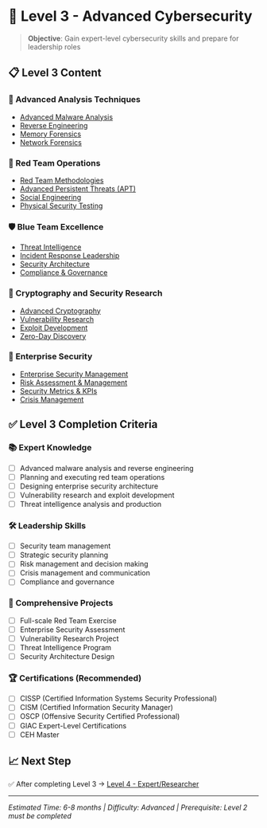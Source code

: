 # 🚀 Level 3 - Advanced Cybersecurity

> **Objective**: Gain expert-level cybersecurity skills and prepare for leadership roles

## 📋 Level 3 Content

### 🔬 Advanced Analysis Techniques
- [Advanced Malware Analysis](./advanced-malware-analysis_en.md)
- [Reverse Engineering](./reverse-engineering_en.md)
- [Memory Forensics](./memory-forensics_en.md)
- [Network Forensics](./network-forensics_en.md)

### 🎯 Red Team Operations
- [Red Team Methodologies](./red-team-methodologies_en.md)
- [Advanced Persistent Threats (APT)](./apt-simulation_en.md)
- [Social Engineering](./social-engineering_en.md)
- [Physical Security Testing](./physical-security_en.md)

### 🛡️ Blue Team Excellence
- [Threat Intelligence](./threat-intelligence_en.md)
- [Incident Response Leadership](./incident-response-leadership_en.md)
- [Security Architecture](./security-architecture_en.md)
- [Compliance & Governance](./compliance-governance_en.md)

### 🔐 Cryptography and Security Research
- [Advanced Cryptography](./advanced-cryptography_en.md)
- [Vulnerability Research](./vulnerability-research_en.md)
- [Exploit Development](./exploit-development_en.md)
- [Zero-Day Discovery](./zero-day-research_en.md)

### 🏢 Enterprise Security
- [Enterprise Security Management](./enterprise-security_en.md)
- [Risk Assessment & Management](./risk-management_en.md)
- [Security Metrics & KPIs](./security-metrics_en.md)
- [Crisis Management](./crisis-management_en.md)

## ✅ Level 3 Completion Criteria

### 📚 Expert Knowledge
- [ ] Advanced malware analysis and reverse engineering
- [ ] Planning and executing red team operations
- [ ] Designing enterprise security architecture
- [ ] Vulnerability research and exploit development
- [ ] Threat intelligence analysis and production

### 🛠️ Leadership Skills
- [ ] Security team management
- [ ] Strategic security planning
- [ ] Risk management and decision making
- [ ] Crisis management and communication
- [ ] Compliance and governance

### 🎯 Comprehensive Projects
- [ ] Full-scale Red Team Exercise
- [ ] Enterprise Security Assessment
- [ ] Vulnerability Research Project
- [ ] Threat Intelligence Program
- [ ] Security Architecture Design

### 🏆 Certifications (Recommended)
- [ ] CISSP (Certified Information Systems Security Professional)
- [ ] CISM (Certified Information Security Manager)
- [ ] OSCP (Offensive Security Certified Professional)
- [ ] GIAC Expert-Level Certifications
- [ ] CEH Master

## 📈 Next Step

✅ After completing Level 3 → [Level 4 - Expert/Researcher](../level-4/README_EN.md)

---

*Estimated Time: 6-8 months | Difficulty: Advanced | Prerequisite: Level 2 must be completed*